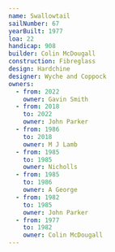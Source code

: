 ```yaml
---
name: Swallowtail
sailNumber: 67
yearBuilt: 1977
loa: 22
handicap: 908
builder: Colin McDougall
construction: Fibreglass
design: Hardchine
designer: Wyche and Coppock
owners:
  - from: 2022
    owner: Gavin Smith
  - from: 2018
    to: 2022
    owner: John Parker
  - from: 1986
    to: 2018
    owner: M J Lamb
  - from: 1985
    to: 1985
    owner: Nicholls
  - from: 1985
    to: 1986
    owner: A George
  - from: 1982
    to: 1985
    owner: John Parker
  - from: 1977
    to: 1982
    owner: Colin McDougall
---
```

